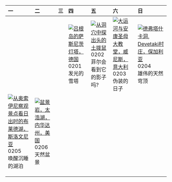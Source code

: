 | 一                                                                                                                                                                                                       | 二                                                                                                                                                                                       | 三   | 四                                                                                                                                                                                            | 五                                                                                                                                                                                        | 六                                                                                                                                                                                              | 日                                                                                                                                                                                                    |
|:--------------------------------------------------------------------------------------------------------------------------------------------------------------------------------------------------------|:----------------------------------------------------------------------------------------------------------------------------------------------------------------------------------------|:----|:---------------------------------------------------------------------------------------------------------------------------------------------------------------------------------------------|:-----------------------------------------------------------------------------------------------------------------------------------------------------------------------------------------|:-----------------------------------------------------------------------------------------------------------------------------------------------------------------------------------------------|:-----------------------------------------------------------------------------------------------------------------------------------------------------------------------------------------------------|
|                                                                                                                                                                                                         |                                                                                                                                                                                         |     | [![](https://www.bing.com/th?id=OHR.HalbinselJasmund_ZH-CN2110869056_320x240.jpg '吕根岛的萨斯尼茨灯塔，德国')](https://www.bing.com/th?id=OHR.HalbinselJasmund_ZH-CN2110869056_UHD.jpg)<br>0201<br>发光的雪塔 | [![](https://www.bing.com/th?id=OHR.AlpineMarmot_ZH-CN3818584615_320x240.jpg '从洞穴中探出头的土拨鼠')](https://www.bing.com/th?id=OHR.AlpineMarmot_ZH-CN3818584615_UHD.jpg)<br>0202<br>菲尔会看到它的影子吗? | [![](https://www.bing.com/th?id=OHR.VeniceCarnival_ZH-CN4965898587_320x240.jpg '大运河与安康圣母大教堂，威尼斯，意大利')](https://www.bing.com/th?id=OHR.VeniceCarnival_ZH-CN4965898587_UHD.jpg)<br>0203<br>伪装的日子 | [![](https://www.bing.com/th?id=OHR.DevetashkaCave_ZH-CN5186222166_320x240.jpg '德弗塔什卡洞, Devetaki村庄，保加利亚')](https://www.bing.com/th?id=OHR.DevetashkaCave_ZH-CN5186222166_UHD.jpg)<br>0204<br>雄伟的天然穹顶 |
| [![](https://www.bing.com/th?id=OHR.LakeBledSunrise_ZH-CN5580697031_320x240.jpg '从奥索伊尼察观景点看日出时的布莱德湖，斯洛文尼亚')](https://www.bing.com/th?id=OHR.LakeBledSunrise_ZH-CN5580697031_UHD.jpg)<br>0205<br>唤醒沉睡的湖泊 | [![](https://www.bing.com/th?id=OHR.LakeTahoeRock_ZH-CN5770740919_320x240.jpg '盆景岩，太浩湖，内华达州，美国')](https://www.bing.com/th?id=OHR.LakeTahoeRock_ZH-CN5770740919_UHD.jpg)<br>0206<br>天然盆景 |     |                                                                                                                                                                                              |                                                                                                                                                                                          |                                                                                                                                                                                                |                                                                                                                                                                                                      |
|                                                                                                                                                                                                         |                                                                                                                                                                                         |     |                                                                                                                                                                                              |                                                                                                                                                                                          |                                                                                                                                                                                                |                                                                                                                                                                                                      |
|                                                                                                                                                                                                         |                                                                                                                                                                                         |     |                                                                                                                                                                                              |                                                                                                                                                                                          |                                                                                                                                                                                                |                                                                                                                                                                                                      |
|                                                                                                                                                                                                         |                                                                                                                                                                                         |     |                                                                                                                                                                                              |                                                                                                                                                                                          |                                                                                                                                                                                                |                                                                                                                                                                                                      |
